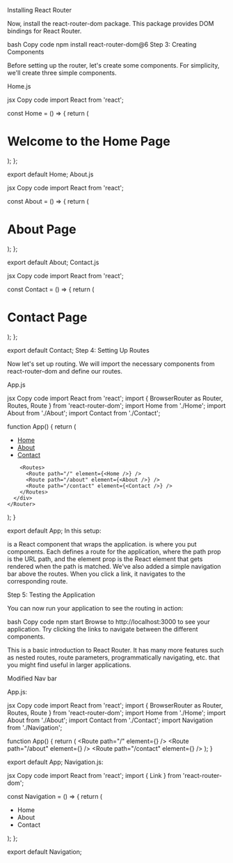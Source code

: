 

Installing React Router

Now, install the react-router-dom package. This package provides DOM bindings for React Router.

bash
Copy code
npm install react-router-dom@6
Step 3: Creating Components

Before setting up the router, let's create some components. For simplicity, we'll create three simple components.

Home.js

jsx
Copy code
import React from 'react';

const Home = () => {
  return (
    <div>
      <h1>Welcome to the Home Page</h1>
    </div>
  );
};

export default Home;
About.js

jsx
Copy code
import React from 'react';

const About = () => {
  return (
    <div>
      <h1>About Page</h1>
    </div>
  );
};

export default About;
Contact.js

jsx
Copy code
import React from 'react';

const Contact = () => {
  return (
    <div>
      <h1>Contact Page</h1>
    </div>
  );
};

export default Contact;
Step 4: Setting Up Routes

Now let's set up routing. We will import the necessary components from react-router-dom and define our routes.

App.js

jsx
Copy code
import React from 'react';
import { BrowserRouter as Router, Routes, Route } from 'react-router-dom';
import Home from './Home';
import About from './About';
import Contact from './Contact';

function App() {
  return (
    <Router>
      <div>
        <nav>
          <ul>
            <li><a href="/">Home</a></li>
            <li><a href="/about">About</a></li>
            <li><a href="/contact">Contact</a></li>
          </ul>
        </nav>

        <Routes>
          <Route path="/" element={<Home />} />
          <Route path="/about" element={<About />} />
          <Route path="/contact" element={<Contact />} />
        </Routes>
      </div>
    </Router>
  );
}

export default App;
In this setup:

<Router> is a React component that wraps the application.
<Routes> is where you put <Route> components.
Each <Route> defines a route for the application, where the path prop is the URL path, and the element prop is the React element that gets rendered when the path is matched.
We've also added a simple navigation bar above the routes. When you click a link, it navigates to the corresponding route.

Step 5: Testing the Application

You can now run your application to see the routing in action:

bash
Copy code
npm start
Browse to http://localhost:3000 to see your application. Try clicking the links to navigate between the different components.

This is a basic introduction to React Router. It has many more features such as nested routes, route parameters, programmatically navigating, etc. that you might find useful in larger applications.




Modified Nav bar 

App.js:

jsx
Copy code
import React from 'react';
import { BrowserRouter as Router, Routes, Route } from 'react-router-dom';
import Home from './Home';
import About from './About';
import Contact from './Contact';
import Navigation from './Navigation';

function App() {
  return (
    <Router>
      <Navigation />
      <Routes>
        <Route path="/" element={<Home />} />
        <Route path="/about" element={<About />} />
        <Route path="/contact" element={<Contact />} />
      </Routes>
    </Router>
  );
}

export default App;
Navigation.js:

jsx
Copy code
import React from 'react';
import { Link } from 'react-router-dom';

const Navigation = () => {
  return (
    <nav>
      <ul>
        <li><Link to="/">Home</Link></li>
        <li><Link to="/about">About</Link></li>
        <li><Link to="/contact">Contact</Link></li>
      </ul>
    </nav>
  );
};

export default Navigation;